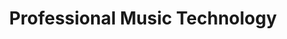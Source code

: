 ---
title: "Professional Music Technology"
url: /cardiff/professional-music-technology/
shop: Instrumente
---